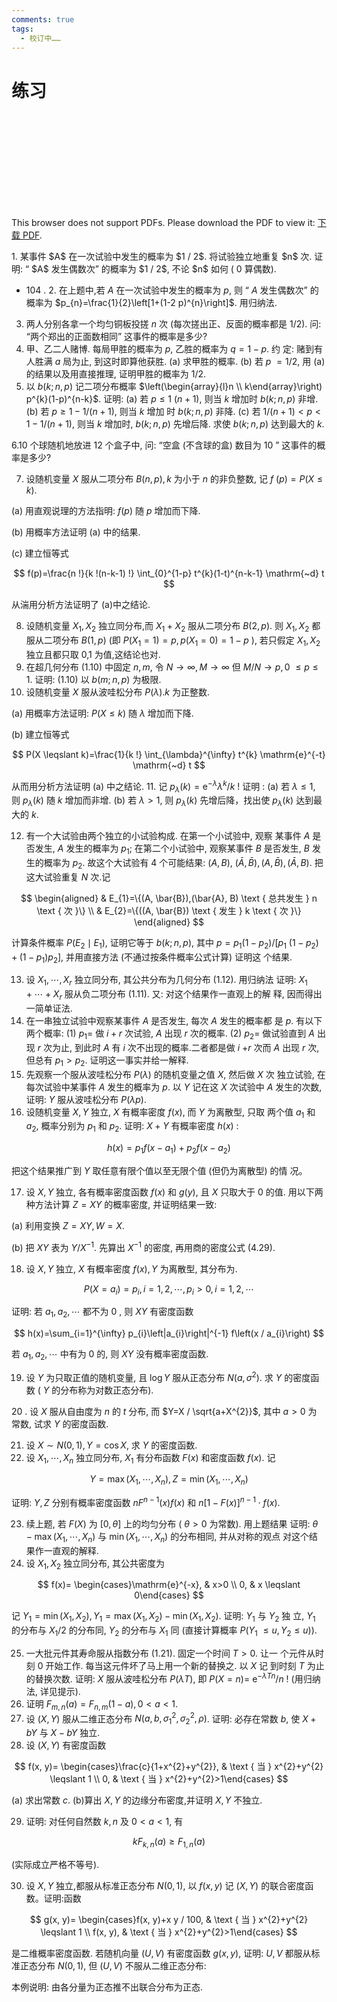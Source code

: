 ```yaml
---
comments: true
tags:
  - 校订中……
---
```

# 练习
<object data="https://eanyang7.github.io/Probability-and-Statistics/assets/2/exercises.pdf" type="application/pdf" width="700px" height="700px">
    <embed src="https://eanyang7.github.io/Probability-and-Statistics/assets/2/exercises.pdf">
        <p>This browser does not support PDFs. Please download the PDF to view it: <a href="https://eanyang7.github.io/Probability-and-Statistics/assets/2/exercises.pdf">下载 PDF</a>.</p>
    </embed>
</object>
1. 某事件 $A$ 在一次试验中发生的概率为 $1 / 2$. 将试验独立地重复 $n$ 次. 证明: “ $A$ 发生偶数次” 的概率为 $1 / 2$, 不论 $n$ 如何 ( 0 算偶数).

- 104 . 2. 在上题中,若 $A$ 在一次试验中发生的概率为 $p$, 则 “ $A$ 发生偶数次” 的 概率为 $p_{n}=\frac{1}{2}\left[1+(1-2 p)^{n}\right]$. 用归纳法.

3. 两人分别各拿一个均匀铜板投搓 $n$ 次 (每次搓出正、反面的概率都是 1/2). 问: “两个郑出的正面数相同” 这事件的概率是多少?
4. 甲、乙二人赌博. 每局甲胜的概率为 $p$, 乙胜的概率为 $q=1-p$. 约 定: 赌到有人胜满 $a$ 局为止, 到这时即算他获胜. (a) 求甲胜的概率. (b) 若 $p$ $=1 / 2$, 用 (a) 的结果以及用直接推理, 证明甲胜的概率为 $1 / 2$.
5. 以 $b(k ; n, p)$ 记二项分布概率 $\left(\begin{array}{l}n \\ k\end{array}\right) p^{k}(1-p)^{n-k}$. 证明: (a) 若 $p \leqslant 1$ $(n+1)$, 则当 $k$ 增加时 $b(k ; n, p)$ 非增. (b) 若 $p \geqslant 1-1 /(n+1)$, 则当 $k$ 增加 时 $b(k ; n, p)$ 非降. (c) 若 $1 /(n+1)<p<1-1 /(n+1)$, 则当 $k$ 增加时, $b(k ; n, p)$ 先增后降. 求使 $b(k ; n, p)$ 达到最大的 $k$.

6.10 个球随机地放进 12 个盒子中, 问: “空盒 (不含球的盒) 数目为 10 ” 这事件的概率是多少?

7. 设随机变量 $X$ 服从二项分布 $B(n, p), k$ 为小于 $n$ 的非负整数, 记 $f$ $(p)=P(X \leqslant k)$.

(a) 用直观说理的方法指明: $f(p)$ 随 $p$ 增加而下降.

(b) 用概率方法证明 (a) 中的结果.

(c) 建立恒等式

$$
f(p)=\frac{n !}{k !(n-k-1) !} \int_{0}^{1-p} t^{k}(1-t)^{n-k-1} \mathrm{~d} t
$$

从湍用分析方法证明了 (a)中之结论.

8. 设随机变量 $X_{1}, X_{2}$ 独立同分布,而 $X_{1}+X_{2}$ 服从二项分布 $B(2, p)$. 则 $X_{1}, X_{2}$ 都服从二项分布 $B(1, p)$ (即 $P\left(X_{1}=1\right)=p, p\left(X_{1}=0\right)=1-p$ ), 若只假定 $X_{1}, X_{2}$ 独立且都只取 0,1 为值,这结论也对.
9. 在超几何分布 (1.10) 中固定 $n, m$, 令 $N \rightarrow \infty, M \rightarrow \infty$ 但 $M / N \rightarrow p, 0$ $\leqslant p \leqslant 1$. 证明: $(1.10)$ 以 $b(m ; n, p)$ 为极限.
10. 设随机变量 $X$ 服从波哇松分布 $P(\lambda) . k$ 为正整数.

(a) 用概率方法证明: $P(X \leqslant k)$ 随 $\lambda$ 增加而下降.

(b) 建立恒等式

$$
P(X \leqslant k)=\frac{1}{k !} \int_{\lambda}^{\infty} t^{k} \mathrm{e}^{-t} \mathrm{~d} t
$$

从而用分析方法证明 (a) 中之结论. 11. 记 $p_{\lambda}(k)=\mathrm{e}^{-\lambda} \lambda^{k} / k$ ! 证明 : (a) 若 $\lambda \leqslant 1$, 则 $p_{\lambda}(k)$ 随 $k$ 增加而非增. (b) 若 $\lambda>1$, 则 $p_{\lambda}(k)$ 先增后降，找出使 $p_{\lambda}(k)$ 达到最大的 $k$.

12. 有一个大试验由两个独立的小试验构成. 在第一个小试验中, 观察 某事件 $A$ 是否发生, $A$ 发生的概率为 $p_{1}$; 在第二个小试验中, 观察某事件 $B$ 是否发生, $B$ 发生的概率为 $p_{2}$. 故这个大试验有 4 个可能结果: $(A, B)$, $(\bar{A}, \bar{B}),(A, \bar{B}),(\bar{A}, B)$. 把这大试验重复 $N$ 次.记

$$
\begin{aligned}
& E_{1}=\{(A, \bar{B}),(\bar{A}, B) \text { 总共发生 } n \text { 次 }\} \\
& E_{2}=\{((A, \bar{B}) \text { 发生 } k \text { 次 }\}
\end{aligned}
$$

计算条件概率 $P\left(E_{2} \mid E_{1}\right)$, 证明它等于 $b(k ; n, p)$, 其中 $p=p_{1}\left(1-p_{2}\right) /\left[p_{1}\right.$ $\left.\left(1-p_{2}\right)+\left(1-p_{1}\right) p_{2}\right]$, 并用直接方法 (不通过按条件概率公式计算) 证明这 个结果.

13. 设 $X_{1}, \cdots, X_{r}$ 独立同分布, 其公共分布为几何分布 (1.12). 用归纳法 证明: $X_{1}+\cdots+X_{r}$ 服从负二项分布 (1.11). 又: 对这个结果作一直观上的解 释, 因而得出一简单证法.
14. 在一串独立试验中观察某事件 $A$ 是否发生, 每次 $A$ 发生的概率都 是 $p$. 有以下两个概率: (1) $p_{1}=$ 做 $i+r$ 次试验, $A$ 出现 $r$ 次的概率. (2) $p_{2}=$ 做试验直到 $A$ 出现 $r$ 次为止, 到此时 $A$ 有 $i$ 次不出现的概率.二者都是做 $i$ $+r$ 次而 $A$ 出现 $r$ 次, 但总有 $p_{1}>p_{2}$. 证明这一事实并给一解释.
15. 先观察一个服从波哇松分布 $P(\lambda)$ 的随机变量之值 $X$, 然后做 $X$ 次 独立试验, 在每次试验中某事件 $A$ 发生的概率为 $p$. 以 $Y$ 记在这 $X$ 次试验中 $A$ 发生的次数,证明: $Y$ 服从波哇松分布 $P(\lambda p)$.
16. 设随机变量 $X, Y$ 独立, $X$ 有概率密度 $f(x)$, 而 $Y$ 为离散型, 只取 两个值 $a_{1}$ 和 $a_{2}$, 概率分别为 $p_{1}$ 和 $p_{2}$. 证明: $X+Y$ 有概率密度 $h(x)$ :

$$
h(x)=p_{1} f\left(x-a_{1}\right)+p_{2} f\left(x-a_{2}\right)
$$

把这个结果推广到 $Y$ 取任意有限个值以至无限个值 (但仍为离散型) 的情 况。

17. 设 $X, Y$ 独立, 各有概率密度函数 $f(x)$ 和 $g(y)$, 且 $X$ 只取大于 0 的值. 用以下两种方法计算 $Z=X Y$ 的概率密度, 并证明结果一致:

(a) 利用变换 $Z=X Y, W=X$.

(b) 把 $X Y$ 表为 $Y / X^{-1}$. 先算出 $X^{-1}$ 的密度, 再用商的密度公式 $(4.29)$.

18. 设 $X, Y$ 独立, $X$ 有概率密度 $f(x), Y$ 为离散型, 其分布为.

$$
P\left(X=a_{i}\right)=p_{i}, i=1,2, \cdots, p_{i}>0, i=1,2, \cdots
$$

证明: 若 $a_{1}, a_{2}, \cdots$ 都不为 0 , 则 $X Y$ 有密度函数

$$
h(x)=\sum_{i=1}^{\infty} p_{i}\left|a_{i}\right|^{-1} f\left(x / a_{i}\right)
$$

若 $a_{1}, a_{2}, \cdots$ 中有为 0 的, 则 $X Y$ 没有概率密度函数.

19. 设 $Y$ 为只取正值的随机变量, 且 $\log Y$ 服从正态分布 $N\left(a, \sigma^{2}\right)$. 求 $Y$ 的密度函数 ( $Y$ 的分布称为对数正态分布).

20 . 设 $X$ 服从自由度为 $n$ 的 $t$ 分布, 而 $Y=X / \sqrt{a+X^{2}}$, 其中 $a>0$ 为 常数, 试求 $Y$ 的密度函数.

21. 设 $X \sim N(0,1), Y=\cos X$, 求 $Y$ 的密度函数.
22. 设 $X_{1}, \cdots, X_{n}$ 独立同分布, $X_{1}$ 有分布函数 $F(x)$ 和密度函数 $f(x)$. 记

$$
Y=\max \left(X_{1}, \cdots, X_{n}\right), Z=\min \left(X_{1}, \cdots, X_{n}\right)
$$

证明: $Y, Z$ 分别有概率密度函数 $n F^{n-1}(x) f(x)$ 和 $n[1-F(x)]^{n-1} \cdot f(x)$.

23. 续上题, 若 $F(X)$ 为 $[0, \theta]$ 上的均匀分布 ( $\theta>0$ 为常数). 用上题结果 证明: $\theta-\max \left(X_{1}, \cdots, X_{n}\right)$ 与 $\min \left(X_{1}, \cdots, X_{n}\right)$ 的分布相同, 并从对称的观点 对这个结果作一直观的解释.
24. 设 $X_{1}, X_{2}$ 独立同分布, 其公共密度为

$$
f(x)= \begin{cases}\mathrm{e}^{-x}, & x>0 \\ 0, & x \leqslant 0\end{cases}
$$

记 $Y_{1}=\min \left(X_{1}, X_{2}\right), Y_{1}=\max \left(X_{1}, X_{2}\right)-\min \left(X_{1}, X_{2}\right)$. 证明: $Y_{1}$ 与 $Y_{2}$ 独 立, $Y_{1}$ 的分布与 $X_{1} / 2$ 的分布同, $Y_{2}$ 的分布与 $X_{1}$ 同 (直接计算概率 $P\left(Y_{1}\right.$ $\left.\left.\leqslant u, Y_{2} \leqslant u\right)\right)$.

25. 一大批元件其寿命服从指数分布 (1.21). 固定一个时间 $T>0$. 让一 个元件从时刻 0 开始工作. 每当这元件坏了马上用一个新的替换之. 以 $X$ 记 到时刻 $T$ 为止的替换次数. 证明: $X$ 服从波哇松分布 $P(\lambda T)$, 即 $P(X=n)=$ $\mathrm{e}^{-\lambda T n} / n$ ! (用归纳法, 详见提示).
26. 证明 $F_{m, n}(a)=F_{n, m}(1-a), 0<a<1$.
27. 设 $(X, Y)$ 服从二维正态分布 $N\left(a, b, \sigma_{1}^{2}, \sigma_{2}^{2}, \rho\right)$. 证明: 必存在常数 $b$, 使 $X+b Y$ 与 $X-b Y$ 独立.
28. 设 $(X, Y)$ 有密度函数

$$
f(x, y)= \begin{cases}\frac{c}{1+x^{2}+y^{2}}, & \text { 当 } x^{2}+y^{2} \leqslant 1 \\ 0, & \text { 当 } x^{2}+y^{2}>1\end{cases}
$$

(a) 求出常数 $c$. (b)算出 $X, Y$ 的边缘分布密度,并证明 $X, Y$ 不独立.

29. 证明: 对任何自然数 $k, n$ 及 $0<a<1$, 有

$$
k F_{k, n}(a) \geqslant F_{1, n}(a)
$$

(实际成立严格不等号).

30. 设 $X, Y$ 独立,都服从标准正态分布 $N(0,1)$, 以 $f(x, y)$ 记 $(X, Y)$ 的联合密度函数。证明:函数

$$
g(x, y)= \begin{cases}f(x, y)+x y / 100, & \text { 当 } x^{2}+y^{2} \leqslant 1 \\ f(x, y), & \text { 当 } x^{2}+y^{2}>1\end{cases}
$$

是二维概率密度函数. 若随机向量 $(U, V)$ 有密度函数 $g(x, y)$, 证明: $U, V$ 都服从标准正态分布 $N(0,1)$, 但 $(U, V)$ 不服从二维正态分布:

本例说明: 由各分量为正态推不出联合分布为正态.


